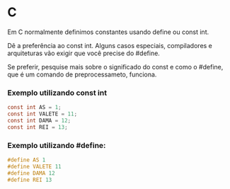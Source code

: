 # C

Em C normalmente definimos constantes usando
define ou const int.

Dê a preferência ao const int. Alguns casos especiais, compiladores e arquiteturas vão exigir que você precise do #define.

Se preferir, pesquise mais sobre o significado do const e como o #define, que é um comando de preprocessameto, funciona.

### Exemplo utilizando const int
```c
const int AS = 1;
const int VALETE = 11;
const int DAMA = 12;
const int REI = 13;

```

### Exemplo utilizando #define:

```c
#define AS 1
#define VALETE 11
#define DAMA 12
#define REI 13

```
